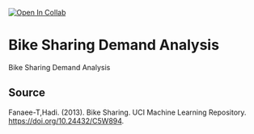 [![Open In Collab](https://colab.research.google.com/assets/colab-badge.svg)](https://colab.research.google.com/drive/19txyaGxbC0MRf-rbHcMB16dKfkyUQbf_?usp=sharing)
# Bike Sharing Demand Analysis
Bike Sharing Demand Analysis

## Source
Fanaee-T,Hadi. (2013). Bike Sharing. UCI Machine Learning Repository. https://doi.org/10.24432/C5W894.
